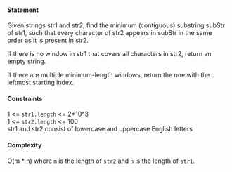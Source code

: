 #### Statement

Given strings str1 and str2, find the minimum (contiguous) substring subStr of str1, such that every character of str2 appears in subStr in the same order as it is present in str2.

If there is no window in str1 that covers all characters in str2, return an empty string.

If there are multiple minimum-length windows, return the one with the leftmost starting index.

#### Constraints

1 <= `str1.length` <= 2*10^3  
1 <= `str2.length` <= 100  
str1 and str2 consist of lowercase and uppercase English letters


#### Complexity

O(m * n) where `m` is the length of `str2` and `n` is the length of `str1`.
